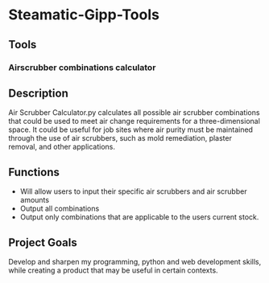 # Steamatic-Gipp-Tools

## Tools
### Airscrubber combinations calculator
## Description
Air Scrubber Calculator.py calculates all possible air scrubber combinations that could be used to meet air change requirements for a three-dimensional space. It could be useful for job sites where air purity must be 
maintained through the use of air scrubbers, such as mold remediation, plaster removal, and other applications.
## Functions
- Will allow users to input their specific air scrubbers and air scrubber amounts
- Output all combinations
- Output only combinations that are applicable to the users current stock.
## Project Goals
Develop and sharpen my programming, python and web development skills, while creating a product that may be useful in certain contexts. 
